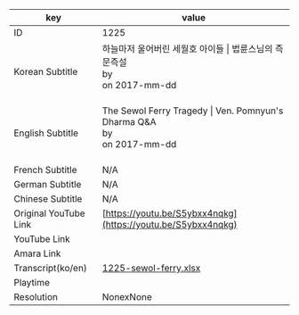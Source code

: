 |  key  |  value  |
|-------|---------|
| ID            | 1225 |
| Korean Subtitle | 하늘마저 울어버린 세월호 아이들 \| 법륜스님의 즉문즉설<br>by <br>on 2017-mm-dd<br><br>|
| English Subtitle | The Sewol Ferry Tragedy \| Ven. Pomnyun's Dharma Q&A<br>by <br>on 2017-mm-dd<br><br>|
| French Subtitle | N/A |
| German Subtitle | N/A |
| Chinese Subtitle | N/A |
| Original YouTube Link  | [https://youtu.be/S5ybxx4nqkg](https://youtu.be/S5ybxx4nqkg) |
| YouTube Link  |  |
| Amara Link    |  |
| Transcript(ko/en) | [1225-sewol-ferry.xlsx](https://github.com/jungtosociety/dharma-qna/raw/master/sub/1225/1225-sewol-ferry.xlsx) |
| Playtime |  |
| Resolution | NonexNone|
